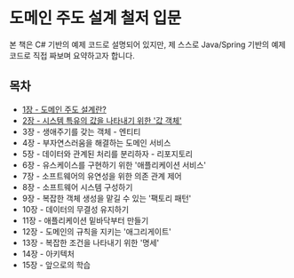 # 도메인 주도 설계 철저 입문
본 책은 C# 기반의 예제 코드로 설명되어 있지만, 제 스스로 Java/Spring 기반의 예제 코드로 직접 짜보며 요약하고자 합니다.

## 목차
- [1장 - 도메인 주도 설계란?](./contents/chapter01.md)
- [2장 - 시스템 특유의 값을 나타내기 위한 '값 객체'](./contents/chapter02.md)
- 3장 - 생애주기를 갖는 객체 - 엔티티
- 4장 - 부자연스러움을 해결하는 도메인 서비스
- 5장 - 데이터와 관계된 처리를 분리하자 - 리포지토리
- 6장 - 유스케이스를 구현하기 위한 '애플리케이션 서비스'
- 7장 - 소프트웨어의 유연성을 위한 의존 관계 제어
- 8장 - 소프트웨어 시스템 구성하기
- 9장 - 복잡한 객체 생성을 맡길 수 있는 '팩토리 패턴'
- 10장 - 데이터의 무결성 유지하기
- 11장 - 애플리케이션 밑바닥부터 만들기
- 12장 - 도메인의 규칙을 지키는 '애그리게이트'
- 13장 - 복잡한 조건을 나타내기 위한 '명세'
- 14장 - 아키텍처
- 15장 - 앞으로의 학습